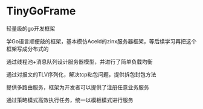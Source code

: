 # TinyGoFrame
轻量级的go开发框架

学Go语言顺便敲的框架，基本模仿Aceld的zinx服务器框架，等后续学习再把这个框架写成分布式的

通过线程池+消息队列设计服务器模型，并进行了简单负载均衡

通过对报文的TLV序列化，解决tcp粘包问题，提供拆包封包方法

提供多路由服务，框架为开发者可以提供了注册任意业务服务

通过策略模式高效执行任务，统一以模板模式进行服务
